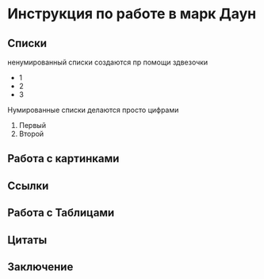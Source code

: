 # Инструкция  по работе в марк Даун

## Списки


ненумированный списки создаются пр помощи здвезочки
* 1
* 2 
* 3

Нумированные списки делаются просто цифрами 

1. Первый
2. Второй 

## Работа с картинками

## Ссылки 

## Работа с Таблицами

## Цитаты 

## Заключение 